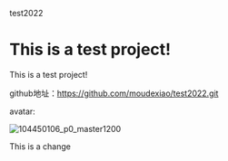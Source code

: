 test2022

This is a test project!
=======

This is a test  project!

github地址：https://github.com/moudexiao/test2022.git

avatar:

![104450106_p0_master1200](https://article.biliimg.com/bfs/article/a8ee77ca867818b0ec49a5117326d0f2389a7d3c.jpg)

This is a change
